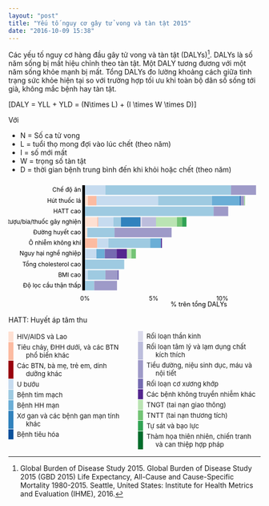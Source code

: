 ```yaml
---
layout: "post"
title: "Yếu tố nguy cơ gây tử vong và tàn tật 2015"
date: "2016-10-09 15:38"
---
```


Các yếu tố nguy cơ hàng đầu gây tử vong và tàn tật (DALYs)[^1]. DALYs là số năm sống bị mất hiệu chỉnh theo tàn tật. Một DALY tương đương với một năm sống khỏe mạnh bị mất. Tổng DALYs đo lường khoảng cách giữa tình trạng sức khỏe hiện tại so với trường hợp tối ưu khi toàn bộ dân số sống tới già, không mắc bệnh hay tàn tật.

\[DALY = YLL + YLD = (N\times L) + (I \times W \times D)\]

Với

- N = Số ca tử vong
- L = tuổi thọ mong đợi vào lúc chết (theo năm)
- I = số mới mất
- W = trọng số tàn tật
- D = thời gian bệnh trung bình đến khi khỏi hoặc chết (theo năm)

<style>
  .country-profile {
      box-sizing: border-box;
      width: 100%;
      font-size: small;
      padding: 10px;
      color: #454545;
      text-anchor: middle;
      alignment-baseline: middle;
  }
  .legend{-moz-columns: 2; columns-count: 2; -webkit-column-count: 2;}
  .legend-item {
      font-size: small;
      border-left: 10px solid;
      display: block;
      width: auto;
      margin: 1px 0;
      padding: 2px 6;
      padding-left: 25px;
      text-indent: -18px;
      background: none;
  }
</style>

<svg height="100%" width="100%" viewBox="0 0 553 280" preserveAspectRatio="none" overflow="hidden">
<g class="country-profile axis" id="daly-sbar-chart-y-axis" transform="translate(168, 10)">
<g class="tick" transform="translate(0,10.454545454545455)" style="opacity: 1;"><text dy=".32em" x="-9" y="0" style="text-anchor: end;">Chế độ ăn</text></g>
<g class="tick" transform="translate(0,33.686868686868685)" style="opacity: 1;"><text dy=".32em" x="-9" y="0" style="text-anchor: end;">Hút thuốc lá</text></g>
<g class="tick" transform="translate(0,56.91919191919192)" style="opacity: 1;"><text dy=".32em" x="-9" y="0" style="text-anchor: end;">HATT cao</text></g>
<g class="tick" transform="translate(0,80.15151515151514)" style="opacity: 1;"><text dy=".32em" x="-9" y="0" style="text-anchor: end;">Rượu/bia/thuốc gây nghiện</text></g>
<g class="tick" transform="translate(0,103.38383838383838)" style="opacity: 1;"><text dy=".32em" x="-9" y="0" style="text-anchor: end;">Đường huyết cao</text></g>
<g class="tick" transform="translate(0,126.61616161616162)" style="opacity: 1;"><text dy=".32em" x="-9" y="0" style="text-anchor: end;">Ô nhiễm không khí</text></g>
<g class="tick" transform="translate(0,149.84848484848484)" style="opacity: 1;"><text dy=".32em" x="-9" y="0" style="text-anchor: end;">Nguy hại nghề nghiệp</text></g>
<g class="tick" transform="translate(0,173.08080808080808)" style="opacity: 1;"><text dy=".32em" x="-9" y="0" style="text-anchor: end;">Tổng cholesterol cao</text></g>
<g class="tick" transform="translate(0,196.31313131313132)" style="opacity: 1;"><text dy=".32em" x="-9" y="0" style="text-anchor: end;">BMI cao</text></g>
<g class="tick" transform="translate(0,219.54545454545456)" style="opacity: 1;"><text dy=".32em" x="-9" y="0" style="text-anchor: end;">Độ lọc cầu thận thấp</text></g><path class="domain" d="M-6,0H0V230H-6"></path>
<g class="country-profile axis stacked">
  <line x1="0" y1="21.232323232323232" x2="-158.828125" y2="21.232323232323232"></line>
  <line x1="0" y1="44.464646464646464" x2="-158.828125" y2="44.464646464646464"></line>
  <line x1="0" y1="67.69696969696969" x2="-158.828125" y2="67.69696969696969"></line>
  <line x1="0" y1="90.92929292929293" x2="-158.828125" y2="90.92929292929293"></line>
  <line x1="0" y1="114.16161616161617" x2="-158.828125" y2="114.16161616161617"></line>
  <line x1="0" y1="137.39393939393938" x2="-158.828125" y2="137.39393939393938"></line>
  <line x1="0" y1="160.62626262626262" x2="-158.828125" y2="160.62626262626262"></line>
  <line x1="0" y1="183.85858585858585" x2="-158.828125" y2="183.85858585858585"></line>
  <line x1="0" y1="207.0909090909091" x2="-158.828125" y2="207.0909090909091"></line></g></g>
<g class="country-profile axis" id="daly-sbar-chart-x-axis" transform="translate(168, 244)">
<g class="tick" transform="translate(0,0)" style="opacity: 1;">
  <line y2="0" x2="0" y1="-280" x1="0"></line><text dy=".71em" y="9" x="0" style="text-anchor: middle;">0%</text></g>
<g class="tick" transform="translate(150.4718017578125,0)" style="opacity: 1;">
  <line y2="0" x2="150.47180083050804" y1="-280" x1="150.47180083050804"></line><text dy=".71em" y="9" x="0" style="text-anchor: middle;">5%</text></g>
<g class="tick" transform="translate(300.943603515625,0)" style="opacity: 1;">
  <line y2="0" x2="300.9436016610161" y1="-280" x1="300.9436016610161"></line><text dy=".71em" y="9" x="0" style="text-anchor: middle;">10%</text></g>
<g class="country-profile axis stacked">
  <line x1="0" y1="-230" x2="0" y2="0"></line>
  <line x1="150.47180083050804" y1="-230" x2="150.47180083050804" y2="0"></line>
  <line x1="300.9436016610161" y1="-230" x2="300.9436016610161" y2="0"></line></g></g>
<g class="y-title" transform="translate(15, 125) rotate(-90)"><text class="title"></text></g>
<g class="x-title" transform="translate(355.5,275)"><text class="title">% trên tổng DALYs</text></g>
<g class="plot" transform="translate(168, 10)">
<g class="layer" style="fill: rgb(254, 224, 210);">
  <rect class="stack" width="0" height="20.90909090909091" x="0" y="0"></rect>
  <rect class="stack" width="6.506667215477761" height="20.90909090909091" x="0" y="23.232323232323232"></rect>
  <rect class="stack" width="0" height="20.90909090909091" x="0" y="46.464646464646464"></rect>
  <rect class="stack" width="26.830737885418852" height="20.90909090909091" x="0" y="69.69696969696969"></rect>
  <rect class="stack" width="4.899491638822577" height="20.90909090909091" x="0" y="92.92929292929293"></rect>
  <rect class="stack" width="0" height="20.90909090909091" x="0" y="116.16161616161617"></rect>
  <rect class="stack" width="0" height="20.90909090909091" x="0" y="139.39393939393938"></rect>
  <rect class="stack" width="0" height="20.90909090909091" x="0" y="162.62626262626262"></rect>
  <rect class="stack" width="0" height="20.90909090909091" x="0" y="185.85858585858585"></rect>
  <rect class="stack" width="0" height="20.90909090909091" x="0" y="209.0909090909091"></rect></g>
<g class="layer" style="fill: rgb(252, 187, 161);">
  <rect class="stack" width="0" height="20.90909090909091" x="0" y="0"></rect>
  <rect class="stack" width="18.56753519673439" height="20.90909090909091" x="6.506667215477761" y="23.232323232323232"></rect>
  <rect class="stack" width="0" height="20.90909090909091" x="0" y="46.464646464646464"></rect>
  <rect class="stack" width="2.112107835206508" height="20.90909090909091" x="26.830737885418852" y="69.69696969696969"></rect>
  <rect class="stack" width="0" height="20.90909090909091" x="4.899491638822577" y="92.92929292929293"></rect>
  <rect class="stack" width="26.92254374285943" height="20.90909090909091" x="0" y="116.16161616161617"></rect>
  <rect class="stack" width="0" height="20.90909090909091" x="0" y="139.39393939393938"></rect>
  <rect class="stack" width="0" height="20.90909090909091" x="0" y="162.62626262626262"></rect>
  <rect class="stack" width="0" height="20.90909090909091" x="0" y="185.85858585858585"></rect>
  <rect class="stack" width="0" height="20.90909090909091" x="0" y="209.0909090909091"></rect></g>
<g class="layer" style="fill: rgb(153, 0, 13);">
  <rect class="stack" width="0" height="20.90909090909091" x="0" y="0"></rect>
  <rect class="stack" width="0" height="20.90909090909091" x="25.074202412212156" y="23.232323232323232"></rect>
  <rect class="stack" width="0" height="20.90909090909091" x="0" y="46.464646464646464"></rect>
  <rect class="stack" width="0.08295123300881811" height="20.90909090909091" x="28.942845720625357" y="69.69696969696969"></rect>
  <rect class="stack" width="0" height="20.90909090909091" x="4.899491638822577" y="92.92929292929293"></rect>
  <rect class="stack" width="0" height="20.90909090909091" x="26.92254374285943" y="116.16161616161617"></rect>
  <rect class="stack" width="0" height="20.90909090909091" x="0" y="139.39393939393938"></rect>
  <rect class="stack" width="0" height="20.90909090909091" x="0" y="162.62626262626262"></rect>
  <rect class="stack" width="0" height="20.90909090909091" x="0" y="185.85858585858585"></rect>
  <rect class="stack" width="0" height="20.90909090909091" x="0" y="209.0909090909091"></rect></g>
<g class="layer" style="fill: rgb(198, 219, 239);">
  <rect class="stack" width="44.56744682721324" height="20.90909090909091" x="0" y="0"></rect>
  <rect class="stack" width="135.24425325900478" height="20.90909090909091" x="25.074202412212156" y="23.232323232323232"></rect>
  <rect class="stack" width="0" height="20.90909090909091" x="0" y="46.464646464646464"></rect>
  <rect class="stack" width="33.153821114164415" height="20.90909090909091" x="29.025796953634174" y="69.69696969696969"></rect>
  <rect class="stack" width="0" height="20.90909090909091" x="4.899491638822577" y="92.92929292929293"></rect>
  <rect class="stack" width="24.159163683283115" height="20.90909090909091" x="26.92254374285943" y="116.16161616161617"></rect>
  <rect class="stack" width="25.025297000842478" height="20.90909090909091" x="0" y="139.39393939393938"></rect>
  <rect class="stack" width="0" height="20.90909090909091" x="0" y="162.62626262626262"></rect>
  <rect class="stack" width="6.122514364011593" height="20.90909090909091" x="0" y="185.85858585858585"></rect>
  <rect class="stack" width="0" height="20.90909090909091" x="0" y="209.0909090909091"></rect></g>
<g class="layer" style="fill: rgb(158, 202, 225);">
  <rect class="stack" width="275.5702383238672" height="20.90909090909091" x="44.56744682721324" y="0"></rect>
  <rect class="stack" width="118.0932783823612" height="20.90909090909091" x="160.31845567121695" y="23.232323232323232"></rect>
  <rect class="stack" width="281.9927723126633" height="20.90909090909091" x="0" y="46.464646464646464"></rect>
  <rect class="stack" width="16.539457538512295" height="20.90909090909091" x="62.17961806779859" y="69.69696969696969"></rect>
  <rect class="stack" width="59.82455403529424" height="20.90909090909091" x="4.899491638822577" y="92.92929292929293"></rect>
  <rect class="stack" width="91.71651592060702" height="20.90909090909091" x="51.08170742614254" y="116.16161616161617"></rect>
  <rect class="stack" width="0" height="20.90909090909091" x="25.025297000842478" y="139.39393939393938"></rect>
  <rect class="stack" width="85.96539971273525" height="20.90909090909091" x="0" y="162.62626262626262"></rect>
  <rect class="stack" width="38.635448666869046" height="20.90909090909091" x="6.122514364011593" y="185.85858585858585"></rect>
  <rect class="stack" width="20.162850467733943" height="20.90909090909091" x="0" y="209.0909090909091"></rect></g>
<g class="layer" style="fill: rgb(107, 174, 214);">
  <rect class="stack" width="0" height="20.90909090909091" x="320.13768515108046" y="0"></rect>
  <rect class="stack" width="61.06635308633009" height="20.90909090909091" x="278.41173405357813" y="23.232323232323232"></rect>
  <rect class="stack" width="0" height="20.90909090909091" x="281.9927723126633" y="46.464646464646464"></rect>
  <rect class="stack" width="0" height="20.90909090909091" x="78.71907560631088" y="69.69696969696969"></rect>
  <rect class="stack" width="0" height="20.90909090909091" x="64.72404567411682" y="92.92929292929293"></rect>
  <rect class="stack" width="23.766502406363298" height="20.90909090909091" x="142.79822334674955" y="116.16161616161617"></rect>
  <rect class="stack" width="18.189928475294014" height="20.90909090909091" x="25.025297000842478" y="139.39393939393938"></rect>
  <rect class="stack" width="0" height="20.90909090909091" x="85.96539971273525" y="162.62626262626262"></rect>
  <rect class="stack" width="0" height="20.90909090909091" x="44.75796303088064" y="185.85858585858585"></rect>
  <rect class="stack" width="0" height="20.90909090909091" x="20.162850467733943" y="209.0909090909091"></rect></g>
<g class="layer" style="fill: rgb(49, 130, 189);">
  <rect class="stack" width="0" height="20.90909090909091" x="320.13768515108046" y="0"></rect>
  <rect class="stack" width="0" height="20.90909090909091" x="339.47808713990827" y="23.232323232323232"></rect>
  <rect class="stack" width="0" height="20.90909090909091" x="281.9927723126633" y="46.464646464646464"></rect>
  <rect class="stack" width="42.02082983687865" height="20.90909090909091" x="78.71907560631088" y="69.69696969696969"></rect>
  <rect class="stack" width="0" height="20.90909090909091" x="64.72404567411682" y="92.92929292929293"></rect>
  <rect class="stack" width="0" height="20.90909090909091" x="166.56472575311287" y="116.16161616161617"></rect>
  <rect class="stack" width="0" height="20.90909090909091" x="43.21522547613649" y="139.39393939393938"></rect>
  <rect class="stack" width="0" height="20.90909090909091" x="85.96539971273525" y="162.62626262626262"></rect>
  <rect class="stack" width="0" height="20.90909090909091" x="44.75796303088064" y="185.85858585858585"></rect>
  <rect class="stack" width="0" height="20.90909090909091" x="20.162850467733943" y="209.0909090909091"></rect></g>
<g class="layer" style="fill: rgb(8, 81, 156);">
  <rect class="stack" width="0" height="20.90909090909091" x="320.13768515108046" y="0"></rect>
  <rect class="stack" width="1.8022615374913105" height="20.90909090909091" x="339.47808713990827" y="23.232323232323232"></rect>
  <rect class="stack" width="0" height="20.90909090909091" x="281.9927723126633" y="46.464646464646464"></rect>
  <rect class="stack" width="0.8237699424637116" height="20.90909090909091" x="120.73990544318954" y="69.69696969696969"></rect>
  <rect class="stack" width="0" height="20.90909090909091" x="64.72404567411682" y="92.92929292929293"></rect>
  <rect class="stack" width="0" height="20.90909090909091" x="166.56472575311287" y="116.16161616161617"></rect>
  <rect class="stack" width="0" height="20.90909090909091" x="43.21522547613649" y="139.39393939393938"></rect>
  <rect class="stack" width="0" height="20.90909090909091" x="85.96539971273525" y="162.62626262626262"></rect>
  <rect class="stack" width="0" height="20.90909090909091" x="44.75796303088064" y="185.85858585858585"></rect>
  <rect class="stack" width="0" height="20.90909090909091" x="20.162850467733943" y="209.0909090909091"></rect></g>
<g class="layer" style="fill: rgb(218, 218, 235);">
  <rect class="stack" width="0" height="20.90909090909091" x="320.13768515108046" y="0"></rect>
  <rect class="stack" width="0" height="20.90909090909091" x="341.28034867739956" y="23.232323232323232"></rect>
  <rect class="stack" width="0" height="20.90909090909091" x="281.9927723126633" y="46.464646464646464"></rect>
  <rect class="stack" width="3.098833694370281" height="20.90909090909091" x="121.56367538565324" y="69.69696969696969"></rect>
  <rect class="stack" width="0" height="20.90909090909091" x="64.72404567411682" y="92.92929292929293"></rect>
  <rect class="stack" width="0" height="20.90909090909091" x="166.56472575311287" y="116.16161616161617"></rect>
  <rect class="stack" width="0" height="20.90909090909091" x="43.21522547613649" y="139.39393939393938"></rect>
  <rect class="stack" width="0" height="20.90909090909091" x="85.96539971273525" y="162.62626262626262"></rect>
  <rect class="stack" width="0" height="20.90909090909091" x="44.75796303088064" y="185.85858585858585"></rect>
  <rect class="stack" width="0" height="20.90909090909091" x="20.162850467733943" y="209.0909090909091"></rect></g>
<g class="layer" style="fill: rgb(188, 189, 220);">
  <rect class="stack" width="0" height="20.90909090909091" x="320.13768515108046" y="0"></rect>
  <rect class="stack" width="0" height="20.90909090909091" x="341.28034867739956" y="23.232323232323232"></rect>
  <rect class="stack" width="0" height="20.90909090909091" x="281.9927723126633" y="46.464646464646464"></rect>
  <rect class="stack" width="31.008093061495483" height="20.90909090909091" x="124.66250908002351" y="69.69696969696969"></rect>
  <rect class="stack" width="0" height="20.90909090909091" x="64.72404567411682" y="92.92929292929293"></rect>
  <rect class="stack" width="0" height="20.90909090909091" x="166.56472575311287" y="116.16161616161617"></rect>
  <rect class="stack" width="0" height="20.90909090909091" x="43.21522547613649" y="139.39393939393938"></rect>
  <rect class="stack" width="0" height="20.90909090909091" x="85.96539971273525" y="162.62626262626262"></rect>
  <rect class="stack" width="0" height="20.90909090909091" x="44.75796303088064" y="185.85858585858585"></rect>
  <rect class="stack" width="0" height="20.90909090909091" x="20.162850467733943" y="209.0909090909091"></rect></g>
<g class="layer" style="fill: rgb(158, 154, 200);">
  <rect class="stack" width="54.79064667725398" height="20.90909090909091" x="320.13768515108046" y="0"></rect>
  <rect class="stack" width="6.259947813838992" height="20.90909090909091" x="341.28034867739956" y="23.232323232323232"></rect>
  <rect class="stack" width="32.04322187663021" height="20.90909090909091" x="281.9927723126633" y="46.464646464646464"></rect>
  <rect class="stack" width="0" height="20.90909090909091" x="155.67060214151903" y="69.69696969696969"></rect>
  <rect class="stack" width="125.1173514278136" height="20.90909090909091" x="64.72404567411682" y="92.92929292929293"></rect>
  <rect class="stack" width="0" height="20.90909090909091" x="166.56472575311287" y="116.16161616161617"></rect>
  <rect class="stack" width="0" height="20.90909090909091" x="43.21522547613649" y="139.39393939393938"></rect>
  <rect class="stack" width="0" height="20.90909090909091" x="85.96539971273525" y="162.62626262626262"></rect>
  <rect class="stack" width="26.449043204387486" height="20.90909090909091" x="44.75796303088064" y="185.85858585858585"></rect>
  <rect class="stack" width="49.788905896497376" height="20.90909090909091" x="20.162850467733943" y="209.0909090909091"></rect></g>
<g class="layer" style="fill: rgb(117, 107, 177);">
  <rect class="stack" width="0.07166817166552886" height="20.90909090909091" x="374.9283318283345" y="0"></rect>
  <rect class="stack" width="0.2537495670935726" height="20.90909090909091" x="347.54029649123856" y="23.232323232323232"></rect>
  <rect class="stack" width="0" height="20.90909090909091" x="314.03599418929355" y="46.464646464646464"></rect>
  <rect class="stack" width="0" height="20.90909090909091" x="155.67060214151903" y="69.69696969696969"></rect>
  <rect class="stack" width="0" height="20.90909090909091" x="189.8413971019304" y="92.92929292929293"></rect>
  <rect class="stack" width="0" height="20.90909090909091" x="166.56472575311287" y="116.16161616161617"></rect>
  <rect class="stack" width="26.050012722570507" height="20.90909090909091" x="43.21522547613649" y="139.39393939393938"></rect>
  <rect class="stack" width="0" height="20.90909090909091" x="85.96539971273525" y="162.62626262626262"></rect>
  <rect class="stack" width="2.664476749248464" height="20.90909090909091" x="71.20700623526812" y="185.85858585858585"></rect>
  <rect class="stack" width="0.19778043517451055" height="20.90909090909091" x="69.95175636423133" y="209.0909090909091"></rect></g>
<g class="layer" style="fill: rgb(84, 39, 143);">
  <rect class="stack" width="0" height="20.90909090909091" x="375" y="0"></rect>
  <rect class="stack" width="0.6231174439257355" height="20.90909090909091" x="347.7940460583321" y="23.232323232323232"></rect>
  <rect class="stack" width="0" height="20.90909090909091" x="314.03599418929355" y="46.464646464646464"></rect>
  <rect class="stack" width="0" height="20.90909090909091" x="155.67060214151903" y="69.69696969696969"></rect>
  <rect class="stack" width="0" height="20.90909090909091" x="189.8413971019304" y="92.92929292929293"></rect>
  <rect class="stack" width="2.119756489184937" height="20.90909090909091" x="166.56472575311287" y="116.16161616161617"></rect>
  <rect class="stack" width="22.609574597381233" height="20.90909090909091" x="69.265238198707" y="139.39393939393938"></rect>
  <rect class="stack" width="0" height="20.90909090909091" x="85.96539971273525" y="162.62626262626262"></rect>
  <rect class="stack" width="0" height="20.90909090909091" x="73.87148298451659" y="185.85858585858585"></rect>
  <rect class="stack" width="0" height="20.90909090909091" x="70.14953679940584" y="209.0909090909091"></rect></g>
<g class="layer" style="fill: rgb(186, 228, 179);">
  <rect class="stack" width="0" height="20.90909090909091" x="375" y="0"></rect>
  <rect class="stack" width="1.1623719358879212" height="20.90909090909091" x="348.4171635022579" y="23.232323232323232"></rect>
  <rect class="stack" width="0" height="20.90909090909091" x="314.03599418929355" y="46.464646464646464"></rect>
  <rect class="stack" width="45.80566416125879" height="20.90909090909091" x="155.67060214151903" y="69.69696969696969"></rect>
  <rect class="stack" width="0" height="20.90909090909091" x="189.8413971019304" y="92.92929292929293"></rect>
  <rect class="stack" width="0" height="20.90909090909091" x="168.68448224229778" y="116.16161616161617"></rect>
  <rect class="stack" width="9.769407967063652" height="20.90909090909091" x="91.87481279608824" y="139.39393939393938"></rect>
  <rect class="stack" width="0" height="20.90909090909091" x="85.96539971273525" y="162.62626262626262"></rect>
  <rect class="stack" width="0" height="20.90909090909091" x="73.87148298451659" y="185.85858585858585"></rect>
  <rect class="stack" width="0" height="20.90909090909091" x="70.14953679940584" y="209.0909090909091"></rect></g>
<g class="layer" style="fill: rgb(116, 196, 118);">
  <rect class="stack" width="0" height="20.90909090909091" x="375" y="0"></rect>
  <rect class="stack" width="1.0270939153341805" height="20.90909090909091" x="349.57953543814574" y="23.232323232323232"></rect>
  <rect class="stack" width="0" height="20.90909090909091" x="314.03599418929355" y="46.464646464646464"></rect>
  <rect class="stack" width="11.483050657196195" height="20.90909090909091" x="201.47626630277782" y="69.69696969696969"></rect>
  <rect class="stack" width="0" height="20.90909090909091" x="189.8413971019304" y="92.92929292929293"></rect>
  <rect class="stack" width="0" height="20.90909090909091" x="168.68448224229778" y="116.16161616161617"></rect>
  <rect class="stack" width="9.876077628297388" height="20.90909090909091" x="101.64422076315188" y="139.39393939393938"></rect>
  <rect class="stack" width="0" height="20.90909090909091" x="85.96539971273525" y="162.62626262626262"></rect>
  <rect class="stack" width="0" height="20.90909090909091" x="73.87148298451659" y="185.85858585858585"></rect>
  <rect class="stack" width="0" height="20.90909090909091" x="70.14953679940584" y="209.0909090909091"></rect></g>
<g class="layer" style="fill: rgb(49, 163, 84);">
  <rect class="stack" width="0" height="20.90909090909091" x="375" y="0"></rect>
  <rect class="stack" width="0.030049866516526493" height="20.90909090909091" x="350.60662935348" y="23.232323232323232"></rect>
  <rect class="stack" width="0" height="20.90909090909091" x="314.03599418929355" y="46.464646464646464"></rect>
  <rect class="stack" width="9.47943186283626" height="20.90909090909091" x="212.95931695997402" y="69.69696969696969"></rect>
  <rect class="stack" width="0" height="20.90909090909091" x="189.8413971019304" y="92.92929292929293"></rect>
  <rect class="stack" width="0" height="20.90909090909091" x="168.68448224229778" y="116.16161616161617"></rect>
  <rect class="stack" width="0" height="20.90909090909091" x="111.52029839144926" y="139.39393939393938"></rect>
  <rect class="stack" width="0" height="20.90909090909091" x="85.96539971273525" y="162.62626262626262"></rect>
  <rect class="stack" width="0" height="20.90909090909091" x="73.87148298451659" y="185.85858585858585"></rect>
  <rect class="stack" width="0" height="20.90909090909091" x="70.14953679940584" y="209.0909090909091"></rect></g>
<g class="layer" style="fill: rgb(0, 109, 44);">
  <rect class="stack" width="0" height="20.90909090909091" x="375" y="0"></rect>
  <rect class="stack" width="0.007681541270294389" height="20.90909090909091" x="350.6366792199965" y="23.232323232323232"></rect>
  <rect class="stack" width="0" height="20.90909090909091" x="314.03599418929355" y="46.464646464646464"></rect>
  <rect class="stack" width="0" height="20.90909090909091" x="222.43874882281028" y="69.69696969696969"></rect>
  <rect class="stack" width="0" height="20.90909090909091" x="189.8413971019304" y="92.92929292929293"></rect>
  <rect class="stack" width="0" height="20.90909090909091" x="168.68448224229778" y="116.16161616161617"></rect>
  <rect class="stack" width="0" height="20.90909090909091" x="111.52029839144926" y="139.39393939393938"></rect>
  <rect class="stack" width="0" height="20.90909090909091" x="85.96539971273525" y="162.62626262626262"></rect>
  <rect class="stack" width="0" height="20.90909090909091" x="73.87148298451659" y="185.85858585858585"></rect>
  <rect class="stack" width="0" height="20.90909090909091" x="70.14953679940584" y="209.0909090909091"></rect></g></g></svg>

HATT: Huyết áp tâm thu

<div class="legend">
  <div class="legend-item" style="border-left-color: rgb(254, 224, 210);">HIV/AIDS và Lao</div>
  <div class="legend-item" style="border-left-color: rgb(252, 187, 161);">Tiêu chảy, ĐHH dưới, và các BTN phổ biến khác</div>
  <div class="legend-item" style="border-left-color: rgb(153, 0, 13);">Các BTN, bà mẹ, trẻ em, dinh dưỡng khác</div>
  <div class="legend-item" style="border-left-color: rgb(198, 219, 239);">U bướu</div>
  <div class="legend-item" style="border-left-color: rgb(158, 202, 225);">Bệnh tim mạch</div>
  <div class="legend-item" style="border-left-color: rgb(107, 174, 214);">Bệnh HH mạn</div>
  <div class="legend-item" style="border-left-color: rgb(49, 130, 189);">Xơ gan và các bệnh gan mạn tính khác</div>
  <div class="legend-item" style="border-left-color: rgb(8, 81, 156);">Bệnh tiêu hóa</div>
  <div class="legend-item" style="border-left-color: rgb(218, 218, 235);">Rối loạn thần kinh</div>
  <div class="legend-item" style="border-left-color: rgb(188, 189, 220);">Rối loạn tâm lý và lạm dụng chất kích thích</div>
  <div class="legend-item" style="border-left-color: rgb(158, 154, 200);">Tiểu đường, niệu sinh dục, máu và nội tiết</div>
  <div class="legend-item" style="border-left-color: rgb(117, 107, 177);">Rối loạn cơ xương khớp</div>
  <div class="legend-item" style="border-left-color: rgb(84, 39, 143);">Các bệnh không truyền nhiễm khác</div>
  <div class="legend-item" style="border-left-color: rgb(186, 228, 179);">TNGT (tai nạn giao thông)</div>
  <div class="legend-item" style="border-left-color: rgb(116, 196, 118);">TNTT (tai nạn thương tích)</div>
  <div class="legend-item" style="border-left-color: rgb(49, 163, 84);">Tự sát và bạo lực</div>
  <div class="legend-item" style="border-left-color: rgb(0, 109, 44);">Thảm họa thiên nhiên, chiến tranh và can thiệp hợp pháp</div></div>

[^1]: Global Burden of Disease Study 2015. Global Burden of Disease Study 2015 (GBD 2015) Life Expectancy, All-Cause and Cause-Specific Mortality 1980-2015. Seattle, United States: Institute for Health Metrics and Evaluation (IHME), 2016.
